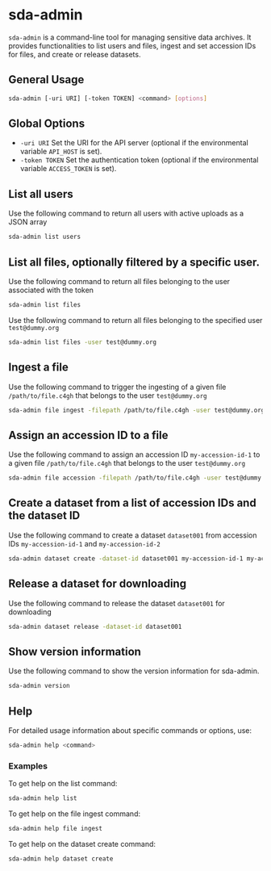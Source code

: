 # sda-admin

`sda-admin` is a command-line tool for managing sensitive data archives. It provides functionalities to list users and files, ingest and set accession IDs for files, and create or release datasets.

## General Usage

```sh
sda-admin [-uri URI] [-token TOKEN] <command> [options]
```

## Global Options
- `-uri URI`
Set the URI for the API server (optional if the environmental variable `API_HOST` is set).
- `-token TOKEN`
Set the authentication token (optional if the environmental variable `ACCESS_TOKEN` is set).

## List all users

Use the following command to return all users with active uploads as a JSON array 
```sh
sda-admin list users 
```

## List all files, optionally filtered by a specific user.

Use the following command to return all files belonging to the user associated with the token

```sh
sda-admin list files 
```

Use the following command to return all files belonging to the specified user `test@dummy.org`
```sh
sda-admin list files -user test@dummy.org
```

## Ingest a file

Use the following command to trigger the ingesting of a given file `/path/to/file.c4gh` that belongs to the user `test@dummy.org` 

```sh
sda-admin file ingest -filepath /path/to/file.c4gh -user test@dummy.org 
```

## Assign an accession ID to a file

Use the following command to assign an accession ID `my-accession-id-1` to a given file `/path/to/file.c4gh` that belongs to the user `test@dummy.org`

```sh
sda-admin file accession -filepath /path/to/file.c4gh -user test@dummy.org -accession-id my-accession-id-1 
```

## Create a dataset from a list of accession IDs and the dataset ID

Use the following command to create a dataset `dataset001` from accession IDs `my-accession-id-1` and `my-accession-id-2`

```sh
sda-admin dataset create -dataset-id dataset001 my-accession-id-1 my-accession-id-2 
```


## Release a dataset for downloading

Use the following command to release the dataset `dataset001` for downloading

```sh
sda-admin dataset release -dataset-id dataset001
```

## Show version information

Use the following command to show the version information for sda-admin.

```sh
sda-admin version
```

## Help

For detailed usage information about specific commands or options, use:

```sh
sda-admin help <command>
```

### Examples 

To get help on the list command:
```sh
sda-admin help list
```

To get help on the file ingest command:

```sh
sda-admin help file ingest
```

To get help on the dataset create command:

```sh
sda-admin help dataset create
```